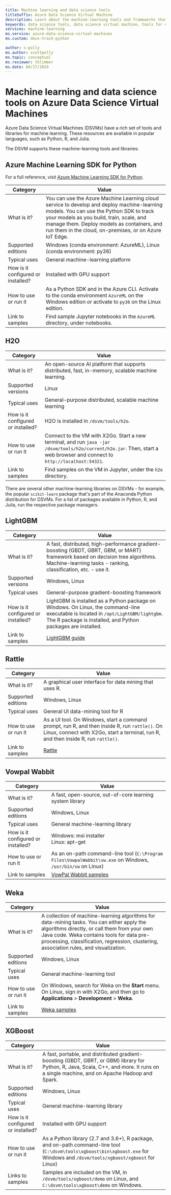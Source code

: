 ```yaml
---
title: Machine learning and data science tools
titleSuffix: Azure Data Science Virtual Machine 
description: Learn about the machine-learning tools and frameworks that are preinstalled on the Data Science Virtual Machine.
keywords: data science tools, data science virtual machine, tools for data science, linux data science
services: machine-learning
ms.service: azure-data-science-virtual-machines
ms.custom: devx-track-python

author: s-polly 
ms.author: scottpolly 
ms.topic: conceptual
ms.reviewer: tklimmer
ms.date: 04/17/2024
---
```


# Machine learning and data science tools on Azure Data Science Virtual Machines
Azure Data Science Virtual Machines (DSVMs) have a rich set of tools and libraries for machine learning. These resources are available in popular languages, such as Python, R, and Julia.

The DSVM supports these machine-learning tools and libraries:

## Azure Machine Learning SDK for Python

For a full reference, visit [Azure Machine Learning SDK for Python](../overview-what-is-azure-machine-learning.md).

| Category | Value |
| ------------- | ------------- |
| What is it?   |   You can use the Azure Machine Learning cloud service to develop and deploy machine-learning models. You can use the Python SDK to track your models as you build, train, scale, and manage them. Deploy models as containers, and run them in the cloud, on-premises, or on Azure IoT Edge.   |
| Supported editions     | Windows (conda environment: AzureML), Linux (conda environment: py36)    |
| Typical uses      | General machine-learning platform      |
| How is it configured or installed?      |  Installed with GPU support   |
| How to use or run it      | As a Python SDK and in the Azure CLI. Activate to the conda environment `AzureML` on the Windows edition *or* activate to `py36` on the Linux edition.      |
| Link to samples      | Find sample Jupyter notebooks in the `AzureML` directory, under notebooks.  |

## H2O

| Category | Value |
| ------------- | ------------- |
| What is it?   | An open-source AI platform that supports distributed, fast, in-memory, scalable machine learning.  |
| Supported versions      | Linux   |
| Typical uses      | General-purpose distributed, scalable machine learning   |
| How is it configured or installed?      | H2O is installed in `/dsvm/tools/h2o`.      |
| How to use or run it      | Connect to the VM with X2Go. Start a new terminal, and run `java -jar /dsvm/tools/h2o/current/h2o.jar`. Then, start a web browser and connect to `http://localhost:54321`.      |
| Link to samples      | Find samples on the VM in Jupyter, under the `h2o` directory.      |

There are several other machine-learning libraries on DSVMs - for example, the popular `scikit-learn` package that's part of the Anaconda Python distribution for DSVMs. For a list of packages available in Python, R, and Julia, run the respective package managers.

## LightGBM

| Category | Value |
| ------------- | ------------- |
| What is it?   | A fast, distributed, high-performance gradient-boosting (GBDT, GBRT, GBM, or MART) framework based on decision tree algorithms. Machine-learning tasks - ranking, classification, etc. - use it.    |
| Supported versions      | Windows, Linux    |
| Typical uses      | General-purpose gradient-boosting framework      |
| How is it configured or installed?      | LightGBM is installed as a Python package on Windows. On Linux, the command-line executable is located in `/opt/LightGBM/lightgbm`. The R package is installed, and Python packages are installed.     |
| Link to samples      | [LightGBM guide](https://github.com/Microsoft/LightGBM/tree/master/examples/python-guide)   |

## Rattle
| Category | Value |
| ------------- | ------------- |
| What is it?   |   A graphical user interface for data mining that uses R.   |
| Supported editions     | Windows, Linux     |
| Typical uses      | General UI data-mining tool for R    |
| How to use or run it      | As a UI tool. On Windows, start a command prompt, run R, and then inside R, run `rattle()`. On Linux, connect with X2Go, start a terminal, run R, and then inside R, run `rattle()`. |
| Link to samples      | [Rattle](https://togaware.com/onepager/) |

## Vowpal Wabbit
| Category | Value |
| ------------- | ------------- |
| What is it?   |   A fast, open-source, out-of-core learning system library    |
| Supported editions     | Windows, Linux     |
| Typical uses      | General machine-learning library      |
| How is it configured or installed?      |  Windows: msi installer<br/>Linux: apt-get |
| How to use or run it      | As an on-path command-line tool (`C:\Program Files\VowpalWabbit\vw.exe` on Windows, `/usr/bin/vw` on Linux)    |
| Link to samples      | [VowPal Wabbit samples](https://github.com/JohnLangford/vowpal_wabbit/wiki/Examples) |

## Weka
| Category | Value |
| ------------- | ------------- |
| What is it?   |  A collection of machine-learning algorithms for data-mining tasks. You can either apply the algorithms directly, or call them from your own Java code. Weka contains tools for data pre-processing, classification, regression, clustering, association rules, and visualization. |
| Supported editions     | Windows, Linux     |
| Typical uses      | General machine-learning tool     |
| How to use or run it      | On Windows, search for Weka on the **Start** menu. On Linux, sign in with X2Go, and then go to **Applications** > **Development** > **Weka**. |
| Link to samples      | [Weka samples](https://docs.weka.io/) |

## XGBoost 
| Category | Value |
| ------------- | ------------- |
| What is it?   |   A fast, portable, and distributed gradient-boosting (GBDT, GBRT, or GBM) library for Python, R, Java, Scala, C++, and more. It runs on a single machine, and on Apache Hadoop and Spark.    |
| Supported editions     | Windows, Linux     |
| Typical uses      | General machine-learning library      |
| How is it configured or installed?      |  Installed with GPU support   |
| How to use or run it      | As a Python library (2.7 and 3.6+), R package, and on-path command-line tool (`C:\dsvm\tools\xgboost\bin\xgboost.exe` for Windows and `/dsvm/tools/xgboost/xgboost` for Linux)    |
| Links to samples      | Samples are included on the VM, in `/dsvm/tools/xgboost/demo` on Linux, and `C:\dsvm\tools\xgboost\demo` on Windows.   |